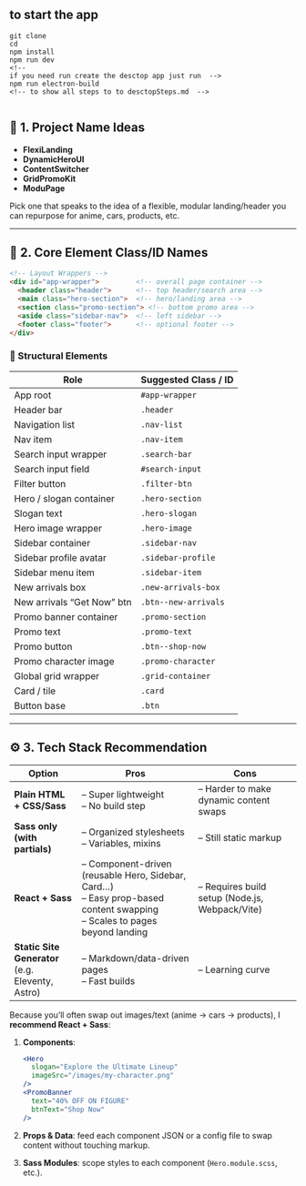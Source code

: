  ## to start the app  
```
git clone 
cd 
npm install 
npm run dev 
<!-- 
if you need run create the desctop app just run  -->
npm run electron-build
<!-- to show all steps to to desctopSteps.md  -->


```
## 🎯 1. Project Name Ideas

* **FlexiLanding**
* **DynamicHeroUI**
* **ContentSwitcher**
* **GridPromoKit**
* **ModuPage**

Pick one that speaks to the idea of a flexible, modular landing/header you can repurpose for anime, cars, products, etc.

---

## 📂 2. Core Element Class/ID Names

```html
<!-- Layout Wrappers -->
<div id="app-wrapper">         <!-- overall page container -->
  <header class="header">      <!-- top header/search area -->
  <main class="hero-section">  <!-- hero/landing area -->
  <section class="promo-section"> <!-- bottom promo area -->
  <aside class="sidebar-nav">  <!-- left sidebar -->
  <footer class="footer">      <!-- optional footer -->
</div>
```

### 🧱  Structural Elements

| Role                       | Suggested Class / ID |
| -------------------------- | -------------------- |
| App root                   | `#app-wrapper`       |
| Header bar                 | `.header`            |
| Navigation list            | `.nav-list`          |
| Nav item                   | `.nav-item`          |
| Search input wrapper       | `.search-bar`        |
| Search input field         | `#search-input`      |
| Filter button              | `.filter-btn`        |
| Hero / slogan container    | `.hero-section`      |
| Slogan text                | `.hero-slogan`       |
| Hero image wrapper         | `.hero-image`        |
| Sidebar container          | `.sidebar-nav`       |
| Sidebar profile avatar     | `.sidebar-profile`   |
| Sidebar menu item          | `.sidebar-item`      |
| New arrivals box           | `.new-arrivals-box`  |
| New arrivals “Get Now” btn | `.btn--new-arrivals` |
| Promo banner container     | `.promo-section`     |
| Promo text                 | `.promo-text`        |
| Promo button               | `.btn--shop-now`     |
| Promo character image      | `.promo-character`   |
| Global grid wrapper        | `.grid-container`    |
| Card / tile                | `.card`              |
| Button base                | `.btn`               |

---

## ⚙️ 3. Tech Stack Recommendation

| Option                                              | Pros                                                                                                                         | Cons                                           |
| --------------------------------------------------- | ---------------------------------------------------------------------------------------------------------------------------- | ---------------------------------------------- |
| **Plain HTML + CSS/Sass**                           | – Super lightweight<br>– No build step                                                                                       | – Harder to make dynamic content swaps         |
| **Sass only (with partials)**                       | – Organized stylesheets<br>– Variables, mixins                                                                               | – Still static markup                          |
| **React + Sass**                                    | – Component-driven (reusable Hero, Sidebar, Card…)<br>– Easy prop-based content swapping<br>– Scales to pages beyond landing | – Requires build setup (Node.js, Webpack/Vite) |
| **Static Site Generator**<br>(e.g. Eleventy, Astro) | – Markdown/data-driven pages<br>– Fast builds                                                                                | – Learning curve                               |

Because you’ll often swap out images/text (anime → cars → products), I **recommend React + Sass**:

1. **Components**:

   ```jsx
   <Hero 
     slogan="Explore the Ultimate Lineup" 
     imageSrc="/images/my-character.png" 
   />
   <PromoBanner 
     text="40% OFF ON FIGURE" 
     btnText="Shop Now" 
   />
   ```
2. **Props & Data**: feed each component JSON or a config file to swap content without touching markup.
3. **Sass Modules**: scope styles to each component (`Hero.module.scss`, etc.).
 